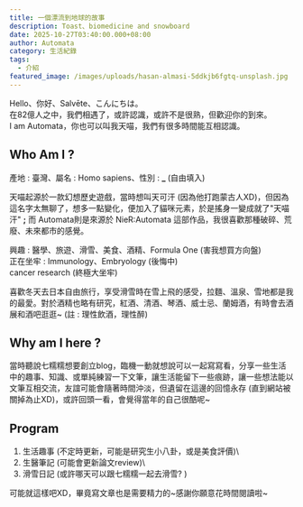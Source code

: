 ```yaml
---
title: 一個漂流到地球的故事
description: Toast、biomedicine and snowboard
date: 2025-10-27T03:40:00.000+08:00
author: Automata
category: 生活紀錄
tags:
  - 介紹
featured_image: /images/uploads/hasan-almasi-5ddkjb6fgtq-unsplash.jpg
---
```

Hello、你好、Salvēte、こんにちは。\
在82億人之中，我們相遇了，或許認識，或許不是很熟，但歡迎你的到來。\
I am Automata，你也可以叫我天喵，我們有很多時間能互相認識。

## Who Am I ?

產地 : 臺灣、屬名 : Homo sapiens、性別 : **_** (自由填入)

天喵起源於一款幻想歷史遊戲，當時想叫天可汗 (因為他打跑蒙古人XD)，但因為這名字太無聊了，想多一點變化，便加入了貓咪元素，於是搖身一變成就了"天喵汗" **;** 而 Automata則是來源於 NieR:Automata 這部作品，我很喜歡那種破碎、荒廢、未來都市的感覺。

興趣 : 醫學、旅遊、滑雪、美食、酒精、Formula One (害我想買方向盤)\
正在坐牢 : Immunology、Embryology (後悔中)\
cancer research (終極大坐牢)

喜歡冬天去日本自由旅行，享受滑雪時在雪上飛的感受，拉麵、溫泉、雪地都是我的最愛。對於酒精也略有研究，紅酒、清酒、琴酒、威士忌、蘭姆酒，有時會去酒展和酒吧逛逛~ (註 : 理性飲酒，理性醉)

## Why am I here ?

當時聽說七糯糯想要創立blog，臨機一動就想說可以一起寫寫看，分享一些生活中的趣事、知識、或單純練習一下文筆，讓生活能留下一些痕跡，讓一些想法能以文筆互相交流，友誼可能會隨著時間沖淡，但遺留在這邊的回憶永存 (直到網站被關掉為止XD)，或許回頭一看，會覺得當年的自己很酷呢~

## Program

1. 生活趣事 (不定時更新，可能是研究生小八卦，或是美食評價)\
2. 生醫筆記 (可能會更新論文review)\
3. 滑雪日記 (或許哪天可以跟七糯糯一起去滑雪? )

可能就這樣吧XD，畢竟寫文章也是需要精力的\~感謝你願意花時間閱讀啦\~
